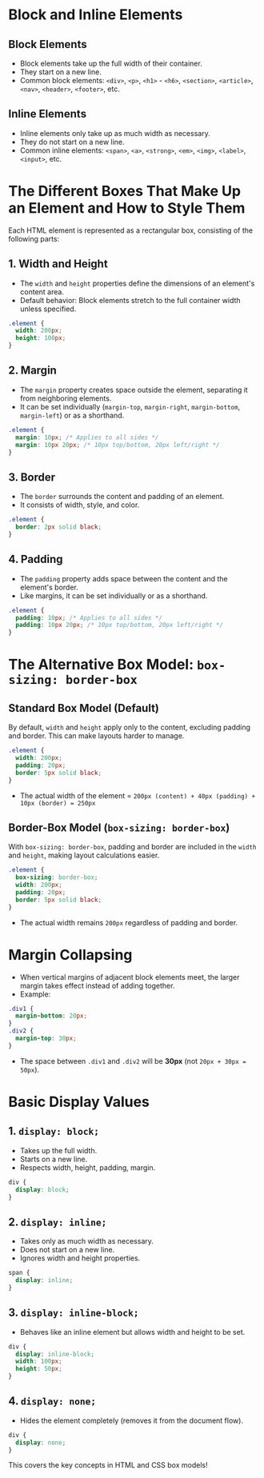 # Block and Inline Elements

## Block Elements
- Block elements take up the full width of their container.
- They start on a new line.
- Common block elements: `<div>`, `<p>`, `<h1>` - `<h6>`, `<section>`, `<article>`, `<nav>`, `<header>`, `<footer>`, etc.

## Inline Elements
- Inline elements only take up as much width as necessary.
- They do not start on a new line.
- Common inline elements: `<span>`, `<a>`, `<strong>`, `<em>`, `<img>`, `<label>`, `<input>`, etc.

# The Different Boxes That Make Up an Element and How to Style Them

Each HTML element is represented as a rectangular box, consisting of the following parts:

## 1. Width and Height
- The `width` and `height` properties define the dimensions of an element's content area.
- Default behavior: Block elements stretch to the full container width unless specified.

```css
.element {
  width: 200px;
  height: 100px;
}
```

## 2. Margin
- The `margin` property creates space outside the element, separating it from neighboring elements.
- It can be set individually (`margin-top`, `margin-right`, `margin-bottom`, `margin-left`) or as a shorthand.

```css
.element {
  margin: 10px; /* Applies to all sides */
  margin: 10px 20px; /* 10px top/bottom, 20px left/right */
}
```

## 3. Border
- The `border` surrounds the content and padding of an element.
- It consists of width, style, and color.

```css
.element {
  border: 2px solid black;
}
```

## 4. Padding
- The `padding` property adds space between the content and the element's border.
- Like margins, it can be set individually or as a shorthand.

```css
.element {
  padding: 10px; /* Applies to all sides */
  padding: 10px 20px; /* 10px top/bottom, 20px left/right */
}
```

# The Alternative Box Model: `box-sizing: border-box`

## Standard Box Model (Default)
By default, `width` and `height` apply only to the content, excluding padding and border. This can make layouts harder to manage.

```css
.element {
  width: 200px;
  padding: 20px;
  border: 5px solid black;
}
```
- The actual width of the element = `200px (content) + 40px (padding) + 10px (border) = 250px`

## Border-Box Model (`box-sizing: border-box`)
With `box-sizing: border-box`, padding and border are included in the `width` and `height`, making layout calculations easier.

```css
.element {
  box-sizing: border-box;
  width: 200px;
  padding: 20px;
  border: 5px solid black;
}
```
- The actual width remains `200px` regardless of padding and border.

# Margin Collapsing
- When vertical margins of adjacent block elements meet, the larger margin takes effect instead of adding together.
- Example:

```css
.div1 {
  margin-bottom: 20px;
}
.div2 {
  margin-top: 30px;
}
```
- The space between `.div1` and `.div2` will be **30px** (not `20px + 30px = 50px`).

# Basic Display Values

## 1. `display: block;`
- Takes up the full width.
- Starts on a new line.
- Respects width, height, padding, margin.

```css
div {
  display: block;
}
```

## 2. `display: inline;`
- Takes only as much width as necessary.
- Does not start on a new line.
- Ignores width and height properties.

```css
span {
  display: inline;
}
```

## 3. `display: inline-block;`
- Behaves like an inline element but allows width and height to be set.

```css
div {
  display: inline-block;
  width: 100px;
  height: 50px;
}
```

## 4. `display: none;`
- Hides the element completely (removes it from the document flow).

```css
div {
  display: none;
}
```

This covers the key concepts in HTML and CSS box models!



